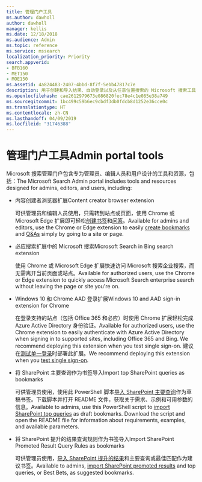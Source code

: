 ```yaml
---
title: 管理门户工具
ms.author: dawholl
author: dawholl
manager: kellis
ms.date: 12/18/2018
ms.audience: Admin
ms.topic: reference
ms.service: mssearch
localization_priority: Priority
search.appverid:
- BFB160
- MET150
- MOE150
ms.assetid: 4a824483-2407-4bbd-8f7f-5ebb47817c7e
description: 用于创建和导入结果、自动登录以及从任意位置搜索的 Microsoft 搜索工具概述
ms.openlocfilehash: cae2612979673e086820fec78e4c1e085e38a749
ms.sourcegitcommit: 1bc499c59b6ec9cbdf3db0fdcb8d1252e36cce0c
ms.translationtype: HT
ms.contentlocale: zh-CN
ms.lasthandoff: 04/09/2019
ms.locfileid: "31746388"
---
```

# <a name="admin-portal-tools"></a><span data-ttu-id="3ce4b-103">管理门户工具</span><span class="sxs-lookup"><span data-stu-id="3ce4b-103">Admin portal tools</span></span>

<span data-ttu-id="3ce4b-104">Microsoft 搜索管理门户包含专为管理员、编辑人员和用户设计的工具和资源，包括：</span><span class="sxs-lookup"><span data-stu-id="3ce4b-104">The Microsoft Search Admin portal includes tools and resources designed for admins, editors, and users, including:</span></span>
  
- <span data-ttu-id="3ce4b-105">内容创建者浏览器扩展</span><span class="sxs-lookup"><span data-stu-id="3ce4b-105">Content creator browser extension</span></span>
    
    <span data-ttu-id="3ce4b-106">可供管理员和编辑人员使用，只需转到站点或页面，使用 Chrome 或 Microsoft Edge 扩展即可轻松[创建书签](create-bookmarks.md)和[问答](create-qas.md)。</span><span class="sxs-lookup"><span data-stu-id="3ce4b-106">Available for admins and editors, use the Chrome or Edge extension to easily [create bookmarks](create-bookmarks.md) and [Q&As](create-qas.md) simply by going to a site or page.</span></span> 
    
- <span data-ttu-id="3ce4b-107">必应搜索扩展中的 Microsoft 搜索</span><span class="sxs-lookup"><span data-stu-id="3ce4b-107">Microsoft Search in Bing search extension</span></span>
    
    <span data-ttu-id="3ce4b-108">使用 Chrome 或 Microsoft Edge 扩展快速访问 Microsoft 搜索企业搜索，而无需离开当前页面或站点。</span><span class="sxs-lookup"><span data-stu-id="3ce4b-108">Available for authorized users, use the Chrome or Edge extension to quickly access Microsoft Search enterprise search without leaving the page or site you're on.</span></span>
    
- <span data-ttu-id="3ce4b-109">Windows 10 和 Chrome AAD 登录扩展</span><span class="sxs-lookup"><span data-stu-id="3ce4b-109">Windows 10 and AAD sign-in extension for Chrome</span></span>
    
    <span data-ttu-id="3ce4b-110">在登录支持的站点（包括 Office 365 和必应）时使用 Chrome 扩展轻松完成 Azure Active Directory 身份验证。</span><span class="sxs-lookup"><span data-stu-id="3ce4b-110">Available for authorized users, use the Chrome extension to easily authenticate with Azure Active Directory when signing in to supported sites, including Office 365 and Bing. We recommend deploying this extension when you test single sign-on.</span></span> <span data-ttu-id="3ce4b-111">建议在[测试单一登录](test-single-sign-on.md)时部署此扩展。</span><span class="sxs-lookup"><span data-stu-id="3ce4b-111">We recommend deploying this extension when you [test single sign-on](test-single-sign-on.md).</span></span>
    
- <span data-ttu-id="3ce4b-112">将 SharePoint 主要查询作为书签导入</span><span class="sxs-lookup"><span data-stu-id="3ce4b-112">Import top SharePoint queries as bookmarks</span></span>
    
    <span data-ttu-id="3ce4b-p102">可供管理员使用，使用此 PowerShell 脚本[导入 SharePoint 主要查询](import-sharepoint-promoted-results-and-top-queries.md)作为草稿书签。下载脚本并打开 README 文件，获取关于需求、示例和可用参数的信息。</span><span class="sxs-lookup"><span data-stu-id="3ce4b-p102">Available to admins, use this PowerShell script to [import SharePoint top queries](import-sharepoint-promoted-results-and-top-queries.md) as draft bookmarks. Download the script and open the README file for information about requirements, examples, and available parameters.</span></span> 
    
- <span data-ttu-id="3ce4b-115">将 SharePoint 提升的结果查询规则作为书签导入</span><span class="sxs-lookup"><span data-stu-id="3ce4b-115">Import SharePoint Promoted Result Query Rules as bookmarks</span></span>
    
    <span data-ttu-id="3ce4b-116">可供管理员使用，[导入 SharePoint 提升的结果](import-sharepoint-promoted-results-and-top-queries.md)和主要查询或最佳匹配作为建议书签。</span><span class="sxs-lookup"><span data-stu-id="3ce4b-116">Available to admins, [import SharePoint promoted results](import-sharepoint-promoted-results-and-top-queries.md) and top queries, or Best Bets, as suggested bookmarks.</span></span> 

  

